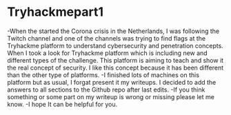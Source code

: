 # Tryhackmepart1
-When the started the Corona crisis in the Netherlands, I was following the Twitch channel and one of the channels was trying to find flags at the Tryhackme platform to understand cybersecurity and penetration concepts. When I took a look for Tryhackme platform which is including new and different types of the challenge. This platform is aiming to teach and show it the real concept of security. I like this concept because it has been different than the other type of platforms. 
-I finished lots of machines on this platform but as usual, I forgat present it my writeups. I decided to add the answers to all sections to the Github repo after last edits.
-If you think something or some part on my writeup is wrong or missing please let me know.
-I hope It can be helpful for you.
 

